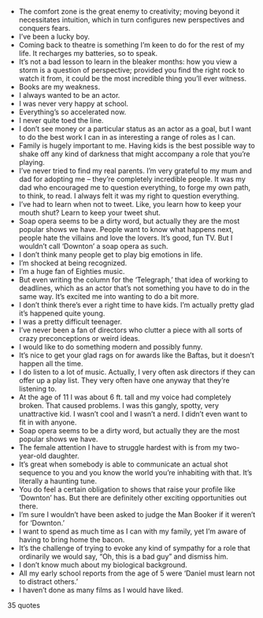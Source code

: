  - The comfort zone is the great enemy to creativity; moving beyond it necessitates intuition, which in turn configures new perspectives and conquers fears.
 - I’ve been a lucky boy.
 - Coming back to theatre is something I’m keen to do for the rest of my life. It recharges my batteries, so to speak.
 - It’s not a bad lesson to learn in the bleaker months: how you view a storm is a question of perspective; provided you find the right rock to watch it from, it could be the most incredible thing you’ll ever witness.
 - Books are my weakness.
 - I always wanted to be an actor.
 - I was never very happy at school.
 - Everything’s so accelerated now.
 - I never quite toed the line.
 - I don’t see money or a particular status as an actor as a goal, but I want to do the best work I can in as interesting a range of roles as I can.
 - Family is hugely important to me. Having kids is the best possible way to shake off any kind of darkness that might accompany a role that you’re playing.
 - I’ve never tried to find my real parents. I’m very grateful to my mum and dad for adopting me – they’re completely incredible people. It was my dad who encouraged me to question everything, to forge my own path, to think, to read. I always felt it was my right to question everything.
 - I’ve had to learn when not to tweet. Like, you learn how to keep your mouth shut? Learn to keep your tweet shut.
 - Soap opera seems to be a dirty word, but actually they are the most popular shows we have. People want to know what happens next, people hate the villains and love the lovers. It’s good, fun TV. But I wouldn’t call ‘Downton’ a soap opera as such.
 - I don’t think many people get to play big emotions in life.
 - I’m shocked at being recognized.
 - I’m a huge fan of Eighties music.
 - But even writing the column for the ‘Telegraph,’ that idea of working to deadlines, which as an actor that’s not something you have to do in the same way. It’s excited me into wanting to do a bit more.
 - I don’t think there’s ever a right time to have kids. I’m actually pretty glad it’s happened quite young.
 - I was a pretty difficult teenager.
 - I’ve never been a fan of directors who clutter a piece with all sorts of crazy preconceptions or weird ideas.
 - I would like to do something modern and possibly funny.
 - It’s nice to get your glad rags on for awards like the Baftas, but it doesn’t happen all the time.
 - I do listen to a lot of music. Actually, I very often ask directors if they can offer up a play list. They very often have one anyway that they’re listening to.
 - At the age of 11 I was about 6 ft. tall and my voice had completely broken. That caused problems. I was this gangly, spotty, very unattractive kid. I wasn’t cool and I wasn’t a nerd. I didn’t even want to fit in with anyone.
 - Soap opera seems to be a dirty word, but actually they are the most popular shows we have.
 - The female attention I have to struggle hardest with is from my two-year-old daughter.
 - It’s great when somebody is able to communicate an actual shot sequence to you and you know the world you’re inhabiting with that. It’s literally a haunting tune.
 - You do feel a certain obligation to shows that raise your profile like ‘Downton’ has. But there are definitely other exciting opportunities out there.
 - I’m sure I wouldn’t have been asked to judge the Man Booker if it weren’t for ‘Downton.’
 - I want to spend as much time as I can with my family, yet I’m aware of having to bring home the bacon.
 - It’s the challenge of trying to evoke any kind of sympathy for a role that ordinarily we would say, “Oh, this is a bad guy” and dismiss him.
 - I don’t know much about my biological background.
 - All my early school reports from the age of 5 were ‘Daniel must learn not to distract others.’
 - I haven’t done as many films as I would have liked.

35 quotes